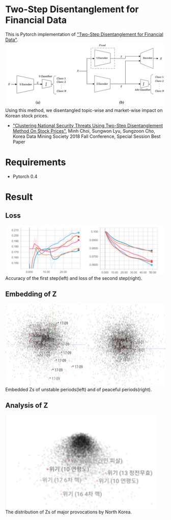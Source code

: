 # Two-Step Disentanglement for Financial Data
This is Pytorch implementation of ["Two-Step Disentanglement for Financial Data"](https://arxiv.org/abs/1709.00199). 
![image](img/model.png)
Using this method, we disentangled topic-wise and market-wise impact on Korean stock prices. 
- ["Clustering National Security Threats Using Two-Step Disentanglement Method On Stock Prices"]({{https://lyusungwon.github.io}}/assets/publications/[2018추계]서울대학교_산업공학과_최민.pdf), Minh Choi, Sungwon Lyu, Sungzoon Cho, Korea Data Mining Society 2018 Fall Conference, Special Session Best Paper

# Requirements
- Pytorch 0.4

# Result
## Loss
![image](img/result1.png)
Accuracy of the first step(left) and loss of the second step(right).

## Embedding of Z
![image](img/result2.png)
Embedded Zs of unstable periods(left) and of peaceful periods(right).

## Analysis of Z 
![image](img/result3.png)
The distribution of Zs of major provocations by North Korea. 